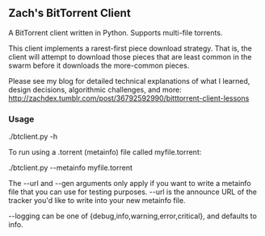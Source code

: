 ## Zach's BitTorrent Client

A BitTorrent client written in Python. Supports multi-file torrents.

This client implements a rarest-first piece download strategy. That is, the client will attempt to download those pieces that are least common in the swarm before it downloads the more-common pieces.

Please see my blog for detailed technical explanations of what I learned, design decisions, algorithmic challenges, and more: http://zachdex.tumblr.com/post/36792592990/bitttorrent-client-lessons

### Usage

./btclient.py -h

To run using a .torrent (metainfo) file called myfile.torrent:

./btclient.py --metainfo myfile.torrent

The --url and --gen arguments only apply if you want to write a metainfo file that you can use for testing purposes. --url is the announce URL of the tracker you'd like to write into your new metainfo file.

--logging can be one of {debug,info,warning,error,critical}, and defaults to info.
